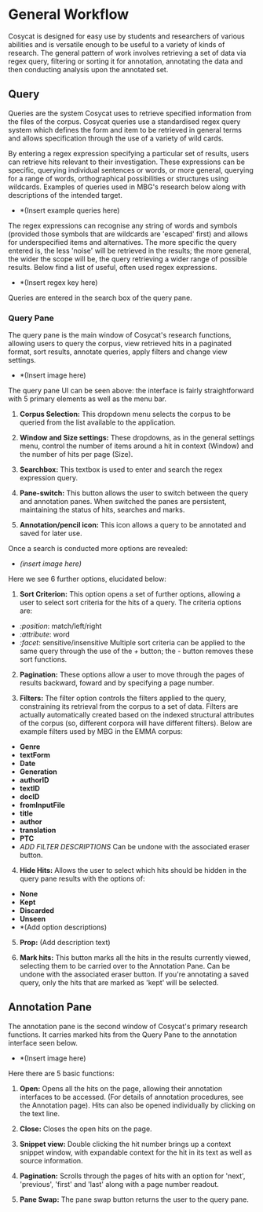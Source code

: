 # **General Workflow**

Cosycat is designed for easy use by students and researchers of various abilities and is versatile enough to be useful to a variety of kinds of research. The general pattern of work involves retrieving a set of data via regex query, filtering or sorting it for annotation, annotating the data and then conducting analysis upon the annotated set.

## **Query**

Queries are the system Cosycat uses to retrieve specified information from the files of the corpus. Cosycat queries use a standardised regex query system which defines the form and item to be retrieved in general terms and allows specification through the use of a variety of wild cards.

By entering a regex expression specifying a particular set of results, users can retrieve hits relevant to their investigation. These expressions can be specific, querying individual sentences or words, or more general, querying for a range of words, orthographical possibilities or structures using wildcards. Examples of queries used in MBG's research below along with descriptions of the intended target.

 * *(Insert example queries here)
 
The regex expressions can recognise any string of words and symbols (provided those symbols that are wildcards are 'escaped' first) and allows for underspecified items and alternatives. The more specific the query entered is, the less 'noise' will be retrieved in the results; the more general, the wider the scope will be, the query retrieving a wider range of possible results. Below find a list of useful, often used regex expressions.

 * *(Insert regex key here)
 
Queries are entered in the search box of the query pane.

### **Query Pane**

The query pane is the main window of Cosycat's research functions, allowing users to query the corpus, view retrieved hits in a paginated format, sort results, annotate queries, apply filters and change view settings. 

* *(Insert image here)

The query pane UI can be seen above: the interface is fairly straightforward with 5 primary elements as well as the menu bar. 

1. **Corpus Selection:** This dropdown menu selects the corpus to be queried from the list available to the application.

2. **Window and Size settings:** These dropdowns, as in the general settings menu, control the number of items around a hit in context (Window) and the number of hits per page (Size).

3. **Searchbox:** This textbox is used to enter and search the regex expression query.

4. **Pane-switch:** This button allows the user to switch between the query and annotation panes. When switched the panes are persistent, maintaining the status of hits, searches and marks.

5. **Annotation/pencil icon:** This icon allows a query to be annotated and saved for later use.

Once a search is conducted more options are revealed:

* *(insert image here)*

Here we see 6 further options, elucidated below:

1. **Sort Criterion:** This option opens a set of further options, allowing a user to select sort criteria for the hits of a query. The criteria options are: 
  * *:position*: match/left/right
  * *:attribute*: word
  * *:facet*: sensitive/insensitive
Multiple sort criteria can be applied to the same query through the use of the *+* button; the *-* button removes these sort functions.

2. **Pagination:** These options allow a user to move through the pages of results backward, foward and by specifying a page number.

3. **Filters:** The filter option controls the filters applied to the query, constraining its retrieval from the corpus to a set of data. Filters are actually automatically created based on the indexed structural attributes of the corpus (so, different corpora will have different filters). Below are example filters used by MBG in the EMMA corpus:
  * **Genre**
  * **textForm**
  * **Date**
  * **Generation**
  * **authorID**
  * **textID**
  * **docID**
  * **fromInputFile**
  * **title**
  * **author**
  * **translation**
  * **PTC**
  * *ADD FILTER DESCRIPTIONS*
Can be undone with the associated eraser button.

4. **Hide Hits:** Allows the user to select which hits should be hidden in the query pane results with the options of:
  * **None**
  * **Kept**
  * **Discarded**
  * **Unseen**
  * *(Add option descriptions)

5. **Prop:** (Add description text)

6. **Mark hits:** This button marks all the hits in the results currently viewed, selecting them to be carried over to the Annotation Pane. Can be undone with the associated eraser button. If you're annotating a saved query, only the hits that are marked as 'kept' will be selected.

## **Annotation Pane**
The annotation pane is the second window of Cosycat's primary research functions. It carries marked hits from the Query Pane to the annotation interface seen below.

* *(Insert image here)

Here there are 5 basic functions:

1. **Open:** Opens all the hits on the page, allowing their annotation interfaces to be accessed. (For details of annotation procedures, see the Annotation page). Hits can also be opened individually by clicking on the text line.

2. **Close:** Closes the open hits on the page.

3. **Snippet view:** Double clicking the hit number brings up a context snippet window, with expandable context for the hit in its text as well as source information.

4. **Pagination:** Scrolls through the pages of hits with an option for 'next', 'previous', 'first' and 'last' along with a page number readout.

5. **Pane Swap:** The pane swap button returns the user to the query pane.
